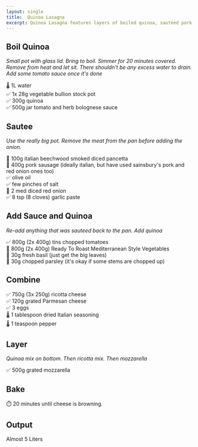 ```yaml
---
layout: single
title:  Quinoa Lasagna
excerpt: Quinoa Lasagna features layers of boiled quinoa, sautéed pork sausage with onions and garlic, mixed with tomato sauce, ricotta, parmesan, and mozzarella, resulting in a hearty and flavorful dish.
---
```


## Boil Quinoa

*Small pot with glass lid. Bring to boil. Simmer for 20 minutes covered. Remove from heat and let sit. There shouldn't be any excess water to drain. Add some tomato sauce once it's done*

🌡️ 1L water  
✅ 1x 28g vegetable bullion stock pot  
✅ 300g quinoa  
✅ 500g jar tomato and herb bolognese sauce  

## Sautee

*Use the really big pot. Remove the meat from the pan before adding the onion.*

🔪 100g italian beechwood smoked diced pancetta  
🔪 400g pork sausage (ideally italian, but have used sainsbury's pork and red onion ones too)  
✅ olive oil  
✅ few pinches of salt  
🔪 2 med diced red onion  
✅ 8 tsp (8 cloves) garlic paste

## Add Sauce and Quinoa

*Re-add anything that was sauteed back to the pan. Add quinoa*

✅ 800g (2x 400g) tins chopped tomatoes  
🔪 800g (2x 400g) Ready To Roast Mediterranean Style Vegetables  
🔪 30g fresh basil (just get the big leaves)  
🔪 30g chopped parsley (it's okay if some stems are chopped up)  

## Combine

✅ 750g (3x 250g) ricotta cheese  
✅ 120g grated Parmesan cheese  
✅ 3 eggs  
🌡️ 1 tablespoon dried Italian seasoning    
🌡️ 1 teaspoon pepper

## Layer

*Quinoa mix on bottom. Then ricotta mix. Then mozzarella*

✅ 500g grated mozzarella  

## Bake

⏱️ 20 minutes until cheese is browning.

## Output

Almost 5 Liters
